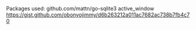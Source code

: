 Packages used:
	github.com/mattn/go-sqlite3
	active_window https://gist.github.com/obonyojimmy/d6b263212a011ac7682ac738b7fb4c70